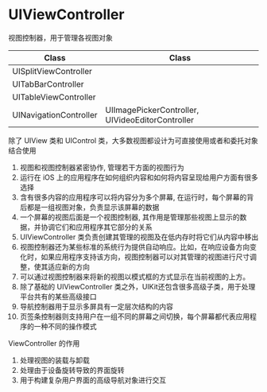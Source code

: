 # UIViewController

视图控制器，用于管理各视图对象

| Class                  | Class                                            |
| ---------------------- | ------------------------------------------------ |
| UISplitViewController  |                                                  |
| UITabBarController     |                                                  |
| UITableViewController  |                                                  |
| UINavigationController | UIImagePickerController, UIVideoEditorController |

除了 UIView 类和 UIControl 类，大多数视图都设计为可直接使用或者和委托对象结合使用

1. 视图和视图控制器紧密协作, 管理若干方面的视图行为
2. 运行在 iOS 上的应用程序在如何组织内容和如何将内容呈现给用户方面有很多选择
3. 含有很多内容的应用程序可以将内容分为多个屏幕, 在运行时，每个屏幕的背后都是一组视图对象，负责显示该屏幕的数据
4. 一个屏幕的视图后面是一个视图控制器, 其作用是管理那些视图上显示的数据，并协调它们和应用程序其它部分的关系
5. UIViewController 类负责创建其管理的视图及在低内存时将它们从内容中移出
6. 视图控制器还为某些标准的系统行为提供自动响应。比如，在响应设备方向变化时，如果应用程序支持该方向，视图控制器可以对其管理的视图进行尺寸调整，使其适应新的方向
7. 可以通过视图控制器来将新的视图以模式框的方式显示在当前视图的上方。
8. 除了基础的 UIViewController 类之外，UIKit还包含很多高级子类，用于处理平台共有的某些高级接口
9. 导航控制器用于显示多屏具有一定层次结构的内容
10. 页签条控制器则支持用户在一组不同的屏幕之间切换，每个屏幕都代表应用程序的一种不同的操作模式

ViewController 的作用

1. 处理视图的装载与卸载
2. 处理由于设备旋转导致的界面旋转
3. 用于构建复杂用户界面的高级导航对象进行交互
